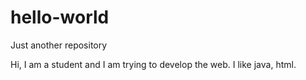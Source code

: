 # hello-world
Just another repository


Hi, I am a student and I am trying to develop the web.
I like java, html.
